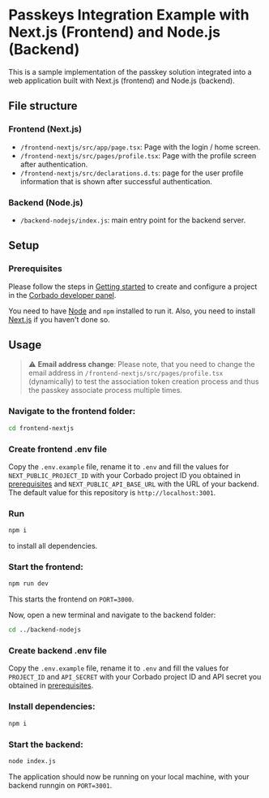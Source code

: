 # Passkeys Integration Example with Next.js (Frontend) and Node.js (Backend)

This is a sample implementation of the passkey solution integrated into a web application built with Next.js (frontend)
and Node.js (backend).

## File structure

### Frontend (Next.js)

- `/frontend-nextjs/src/app/page.tsx`: Page with the login / home screen.
- `/frontend-nextjs/src/pages/profile.tsx`: Page with the profile screen after authentication.
- `/frontend-nextjs/src/declarations.d.ts`: page for the user profile information that is shown after successful authentication.

### Backend (Node.js)

- `/backend-nodejs/index.js`: main entry point for the backend server.

## Setup

### Prerequisites

Please follow the steps in [Getting started](https://docs.corbado.com/overview/getting-started) to create and configure
a project in the [Corbado developer panel](https://app.corbado.com/signin#register).

You need to have [Node](https://nodejs.org/en/download) and `npm` installed to run it. Also, you need to
install [Next.js](https://nextjs.org/learn/basics/create-nextjs-app) if you haven't done so.

## Usage
> :warning: **Email address change**: Please note, that you need to change the email address in `/frontend-nextjs/src/pages/profile.tsx` (dynamically) to test the association token creation process and thus the passkey associate process multiple times.

### Navigate to the frontend folder:

```bash
cd frontend-nextjs
```

### Create frontend .env file
Copy the `.env.example` file, rename it to `.env` and fill the values for `NEXT_PUBLIC_PROJECT_ID` with your Corbado project ID you obtained in [prerequisites](#prerequisites) and `NEXT_PUBLIC_API_BASE_URL` with the URL of your backend. The default value for this repository is `http://localhost:3001`.

### Run

```bash
npm i
```

to install  all dependencies.

### Start the frontend:
```bash
npm run dev
```
This starts the frontend on `PORT=3000`.

Now, open a new terminal and navigate to the backend folder:

```bash
cd ../backend-nodejs
```

### Create backend .env file
Copy the `.env.example` file, rename it to `.env` and fill the values for `PROJECT_ID` and `API_SECRET` with your Corbado project ID and API secret you obtained in [prerequisites](#prerequisites).

### Install dependencies:

```bash
npm i
```

### Start the backend:

```bash
node index.js
```

The application should now be running on your local machine, with your backend runngin on `PORT=3001`.
